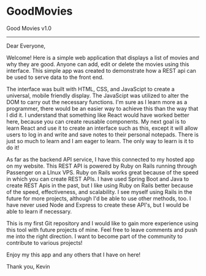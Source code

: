 # GoodMovies

Good Movies v1.0 

----------------
Dear Everyone,

Welcome! Here is a simple web application that displays a list of movies and why they are good. Anyone can add, edit or delete the movies using this interface. This simple app was created to demonstrate how a REST api can be used to serve data to the front end.

The interface was built with HTML, CSS, and JavaScipt to create a universal, mobile friendly display. The JavaScipt was utilized to alter the DOM to carry out the necessary functions. I'm sure as I learn more as a programmer, there would be an easier way to achieve this than the way that I did it. I understand that something like React would have worked better here, because you can create reusable components. My next goal is to learn React and use it to create an interface such as this, except it will allow users to log in and write and save notes to their personal notepads. There is just so much to learn and I am eager to learn. The only way to learn is it to do it!

As far as the backend API service, I have this connected to my hosted app on my website. This REST API is powered by Ruby on Rails running through Passenger on a LInux VPS. Ruby on Rails works great because of the speed in which you can create REST APIs. I have used Spring Boot and Java to create REST Apis in the past, but I like using Ruby on Rails better because of the speed, effectiveness, and scalability. I see myself using Rails in the future for more projects, although I'd be able to use other methods, too. I have never used Node and Express to create these API's, but I would be able to learn if necessary.

This is my first Git repository and I would like to gain more experience using this tool with future projects of mine. Feel free to leave comments and push me into the right direction. I want to become part of the community to contribute to various projects!

Enjoy my this app and any others that I have on here!

Thank you,
Kevin
